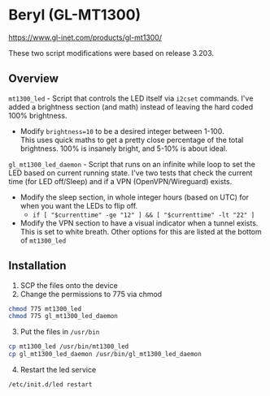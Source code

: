 # Beryl (GL-MT1300)  
https://www.gl-inet.com/products/gl-mt1300/  

These two script modifications were based on release 3.203.  

## Overview  
`mt1300_led` - Script that controls the LED itself via `i2cset` commands.  I've added a brightness section (and math) instead of leaving the hard coded 100% brightness.  
* Modify `brightness=10` to be a desired integer between 1-100.  
This uses quick maths to get a pretty close percentage of the total brightness.  100% is insanely bright, and 5-10% is about ideal.  


`gl_mt1300_led_daemon` - Script that runs on an infinite while loop to set the LED based on current running state.  I've two tests that check the current time (for LED off/Sleep) and if a VPN (OpenVPN/Wireguard) exists.  
* Modify the sleep section, in whole integer hours (based on UTC) for when you want the LEDs to flip off.  
  * `if [ "$currenttime" -ge "12" ] && [ "$currenttime" -lt "22" ]`
* Modify the VPN section to have a visual indicator when a tunnel exists.  This is set to white breath.  Other options for this are listed at the bottom of `mt1300_led`  

## Installation  
1.  SCP the files onto the device  
2.  Change the permissions to 775 via chmod
  ```bash
  chmod 775 mt1300_led
  chmod 775 gl_mt1300_led_daemon
  ```
3.  Put the files in `/usr/bin`  
  ```bash
  cp mt1300_led /usr/bin/mt1300_led
  cp gl_mt1300_led_daemon /usr/bin/gl_mt1300_led_daemon
  ```
4.  Restart the led service  
  ```bash
  /etc/init.d/led restart
  ```
